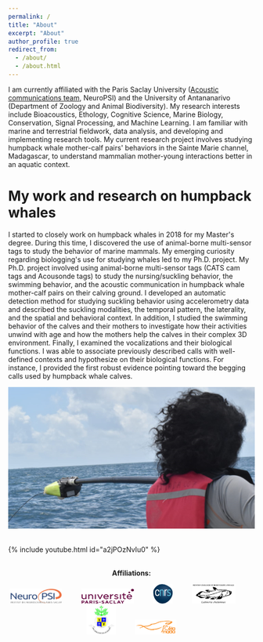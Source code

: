 ```yaml
---
permalink: /
title: "About"
excerpt: "About"
author_profile: true
redirect_from: 
  - /about/
  - /about.html
---
```


I am currently affiliated with the Paris Saclay University ([Acoustic communications team](https://www.cb.universite-paris-saclay.fr/), NeuroPSI) and the University of Antananarivo (Department of Zoology and Animal Biodiversity). My research interests include Bioacoustics, Ethology, Cognitive Science, Marine Biology, Conservation, Signal Processing, and Machine Learning. I am familiar with marine and terrestrial fieldwork, data analysis, and developing and implementing research tools. My current research project involves studying humpback whale mother-calf pairs' behaviors in the Sainte Marie channel, Madagascar, to understand mammalian mother-young interactions better in an aquatic context.

My work and research on humpback whales
====

I started to closely work on humpback whales in 2018 for my Master's degree. During this time, I discovered the use of animal-borne multi-sensor tags to study the  behavior of marine mammals. My emerging curiosity regarding biologging's use for studying whales led to my Ph.D. project. My Ph.D. project involved using animal-borne multi-sensor tags (CATS cam tags and Acousonde tags) to study the nursing/suckling behavior, the swimming behavior, and the acoustic communication in humpback whale mother-calf pairs on their calving ground. I developed an automatic detection method for studying suckling behavior using accelerometry data and described the suckling modalities, the temporal pattern, the laterality, and the spatial and behavioral context. In addition, I studied the swimming behavior of the calves and their mothers to investigate how their activities unwind with age and how the mothers help the calves in their complex 3D environment. Finally, I examined the vocalizations and their biological functions. I was able to associate previously described calls with well-defined contexts and hypothesize on their biological functions. For instance, I provided the first robust evidence pointing toward the begging calls used by humpback whale calves.

![Tagging](/images/pose.png)
<br><br>

{% include youtube.html id="a2jPOzNvIu0" %}
<br><br>

<p align="center">
<b>Affiliations:</b>
</p>

<p align="center">
<img width="107" height="30" src="/images/neuropsi.jpg"> 
  &nbsp;&nbsp;&nbsp;&nbsp;&nbsp;&nbsp;&nbsp;&nbsp; <img width="107" height="30" src="/images/UPsaclay.png">
  &nbsp;&nbsp;&nbsp;&nbsp;&nbsp;&nbsp;&nbsp;&nbsp; <img width="40" height="40" src="/images/cnrs.png">
  &nbsp;&nbsp;&nbsp;&nbsp;&nbsp;&nbsp;&nbsp;&nbsp; <img width="90" height="40" src="/images/logoba.jpg">
  &nbsp;&nbsp;&nbsp;&nbsp;&nbsp;&nbsp;&nbsp;&nbsp; <img width="60" height="60" src="/images/tana.jpg">
  &nbsp;&nbsp;&nbsp;&nbsp;&nbsp;&nbsp;&nbsp;&nbsp; <img width="85" height="30" src="/images/cetamada.png">
</p>

